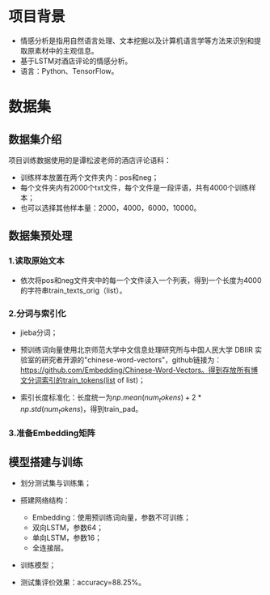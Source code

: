 # 项目背景

* 情感分析是指用自然语言处理、文本挖掘以及计算机语言学等方法来识别和提取原素材中的主观信息。
* 基于LSTM对酒店评论的情感分析。
* 语言：Python、TensorFlow。

# 数据集

## 数据集介绍

项目训练数据使用的是谭松波老师的酒店评论语料：

* 训练样本放置在两个文件夹内：pos和neg；
* 每个文件夹内有2000个txt文件，每个文件是一段评语，共有4000个训练样本；
* 也可以选择其他样本量：2000，4000，6000，10000。

## 数据集预处理

### 1.读取原始文本

* 依次将pos和neg文件夹中的每一个文件读入一个列表，得到一个长度为4000的字符串train_texts_orig（list）。

### 2.分词与索引化

* jieba分词；

* 预训练词向量使用北京师范大学中文信息处理研究所与中国人民大学 DBIIR 实验室的研究者开源的"chinese-word-vectors"，github链接为：https://github.com/Embedding/Chinese-Word-Vectors。得到存放所有博文分词索引的train_tokens(list of list)；
* 索引长度标准化：长度统一为$np.mean(num_tokens) + 2 * np.std(num_tokens)$，得到train_pad。

### 3.准备Embedding矩阵

## 模型搭建与训练

* 划分测试集与训练集；
* 搭建网络结构：
  * Embedding：使用预训练词向量，参数不可训练；
  * 双向LSTM，参数64；
  * 单向LSTM，参数16；
  * 全连接层。

* 训练模型；
* 测试集评价效果：accuracy=88.25%。